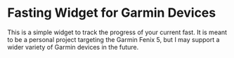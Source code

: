 # Fasting Widget for Garmin Devices

This is a simple widget to track the progress of your current fast. It is meant to be a personal project targeting the Garmin Fenix 5, but I may support a wider variety of Garmin devices in the future. 
